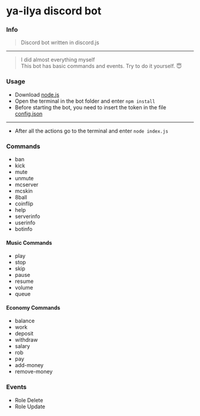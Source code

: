 # ya-ilya discord bot
### Info
> Discord bot written in discord.js <br>
---
> I did almost everything myself <br>
> This bot has basic commands and events. Try to do it yourself. 😇
### Usage
 - Download [node.js](https://nodejs.org/en/)
 - Open the terminal in the bot folder and enter `npm install`
 - Before starting the bot, you need to insert the token in the file [config.json](https://github.com/ya-ilya/ya-ilya_bot/blob/main/config.json)
 ---
 - Аfter all the actions go to the terminal and enter `node index.js`
 ### Commands
 - ban
 - kick
 - mute
 - unmute
 - mcserver
 - mcskin
 - 8ball
 - coinflip
 - help
 - serverinfo
 - userinfo
 - botinfo
 #### Music Commands
 - play
 - stop
 - skip
 - pause
 - resume
 - volume
 - queue
 #### Economy Commands
 - balance
 - work
 - deposit
 - withdraw
 - salary
 - rob
 - pay
 - add-money
 - remove-money
 ### Events
 - Role Delete
 - Role Update
